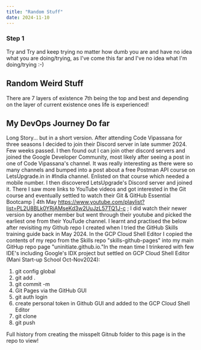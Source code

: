 ```yaml
---
title: "Random Stuff"
date: 2024-11-10
---
```

### Step 1
Try and Try and keep trying no matter how dumb you are and have no idea what you are doing/trying, as I've come this far and I've no idea what I'm doing/trying :-)

## Random Weird Stuff

There are 7 layers of existence 7th being the top and best and depending on the layer of current existence ones life is experienced!

## My DevOps Journey Do far
Long Story... but in a short version.  After attending Code Vipassana for three seasons I decided to join their Discord server in late summer 2024.  Few weeks passed.  I then found out I can join other discord servers and joined the Google Developer Community, most likely after seeing a post in one of Code Vipassana's channel.  It was really interesting as there were so many channels and bumped into a post about a free Postman API course on LetsUpgrade.in in #India channel.  Enlisted on that course which needed a mobile number.  I then discovered LetsUpgrade's Discord server and joined it.  There I saw more links to YouTube videos and got interested in the Git course and eventually settled to watch their Git & GitHub Essential Bootcamp | 4th May https://www.youtube.com/playlist?list=PL2U8BLk0YRjAMseKd3w2UuJzL57TQ1J-c ; I did watch their newer version by another member but went through their youtube and picked the earliest one from their YouTude channel.  I learnt and practised the below after revisiting my Github repo I created when I tried the GitHub Skills training guide back in May 2024.  In the GCP Cloud Shell Editor I copied the contents of my repo from the Skills repo "skills-github-pages" into my main GitHup repo page "uninitiate.github.io."In the mean time I trinkered with few IDE's including Google's IDX project but settled on GCP Cloud Shell Editor (Mani Start-up School Oct-Nov2024):

1. git config global
2. git add .
3. git commit -m
4. Git Pages via the GitHub GUI
5. git auth login
6. create personal token in Github GUI and added to the GCP Cloud Shell Editor
7. git clone
8. git push


Full history from creating the misspelt Gitnub folder to this page is in the repo to view!